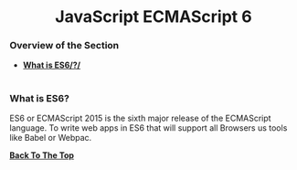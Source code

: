 <h1 align="center">JavaScript ECMAScript 6</h1>


### Overview of the Section
* **[What is ES6/?/](#Introduction)**


#
### What is ES6?
ES6 or ECMAScript 2015 is the sixth major release of the ECMAScript language.<bt/>
To write web apps in ES6 that will support all Browsers us tools like Babel or Webpac.

**[Back To The Top](#Overview-of-the-Section)**
#